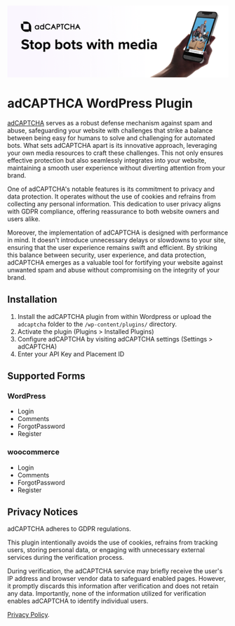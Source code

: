 ![Banner](/assets/banner-1544x500.png)

# adCAPTHCA WordPress Plugin

[adCAPTCHA](https://adcaptcha.com) serves as a robust defense mechanism against spam and abuse, safeguarding your website with challenges that strike a balance between being easy for humans to solve and challenging for automated bots. What sets adCAPTCHA apart is its innovative approach, leveraging your own media resources to craft these challenges. This not only ensures effective protection but also seamlessly integrates into your website, maintaining a smooth user experience without diverting attention from your brand.

One of adCAPTCHA's notable features is its commitment to privacy and data protection. It operates without the use of cookies and refrains from collecting any personal information. This dedication to user privacy aligns with GDPR compliance, offering reassurance to both website owners and users alike.

Moreover, the implementation of adCAPTCHA is designed with performance in mind. It doesn't introduce unnecessary delays or slowdowns to your site, ensuring that the user experience remains swift and efficient. By striking this balance between security, user experience, and data protection, adCAPTCHA emerges as a valuable tool for fortifying your website against unwanted spam and abuse without compromising on the integrity of your brand.

## Installation

1. Install the adCAPTCHA plugin from within Wordpress  or upload the `adcaptcha` folder to the `/wp-content/plugins/` directory.
2. Activate the plugin (Plugins > Installed Plugins)
3. Configure adCAPTCHA by visiting adCAPTCHA settings (Settings > adCAPTCHA)
4. Enter your API Key and Placement ID

## Supported Forms

### WordPress

* Login
* Comments
* ForgotPassword
* Register

### woocommerce

* Login
* Comments
* ForgotPassword
* Register

## Privacy Notices

adCAPTCHA adheres to GDPR regulations.

This plugin intentionally avoids the use of cookies, refrains from tracking users, storing personal data, or engaging with unnecessary external services during the verification process.

During verification, the adCAPTCHA service may briefly receive the user's IP address and browser vendor data to safeguard enabled pages. However, it promptly discards this information after verification and does not retain any data. Importantly, none of the information utilized for verification enables adCAPTCHA to identify individual users.

[Privacy Policy](https://adcaptcha.com/privacy).

